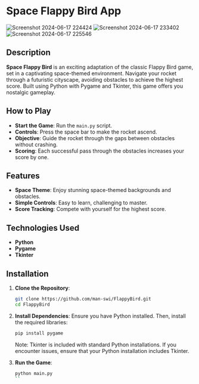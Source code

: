 
# Space Flappy Bird App

![Screenshot 2024-06-17 224424](https://github.com/man-swi/FlappyBird/assets/133538621/f60bb998-05e4-4087-b5e0-1b16cd101e56)
![Screenshot 2024-06-17 233402](https://github.com/man-swi/FlappyBird/assets/133538621/23da9c54-d407-4577-a584-8873eac10cfc)
![Screenshot 2024-06-17 225546](https://github.com/man-swi/FlappyBird/assets/133538621/c9d9a83e-1811-435f-a327-46f7ce29ee60)



## Description
**Space Flappy Bird** is an exciting adaptation of the classic Flappy Bird game, set in a captivating space-themed environment. Navigate your rocket through a futuristic cityscape, avoiding obstacles to achieve the highest score. Built using Python with Pygame and Tkinter, this game offers you nostalgic gameplay.

## How to Play

- **Start the Game**: Run the `main.py` script.
- **Controls**: Press the space bar to make the rocket ascend.
- **Objective**: Guide the rocket through the gaps between obstacles without crashing.
- **Scoring**: Each successful pass through the obstacles increases your score by one.

## Features

- **Space Theme**: Enjoy stunning space-themed backgrounds and obstacles.
- **Simple Controls**: Easy to learn, challenging to master.
- **Score Tracking**: Compete with yourself for the highest score.

## Technologies Used
- **Python**
- **Pygame**
- **Tkinter**

## Installation

1. **Clone the Repository**:
    ```sh
    git clone https://github.com/man-swi/FlappyBird.git
    cd FlappyBird
    ```

2. **Install Dependencies**:
    Ensure you have Python installed. Then, install the required libraries:
    ```sh
    pip install pygame
    ```

    Note: Tkinter is included with standard Python installations. If you encounter issues, ensure that your Python installation includes Tkinter.

3. **Run the Game**:
    ```sh
    python main.py
    ``
